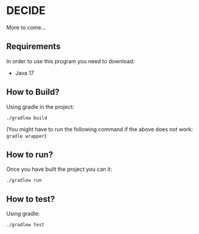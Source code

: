 # DECIDE

More to come...

## Requirements

In order to use this program you need to download:

- Java 17

## How to Build?

Using gradle in the project:

`./gradlew build`

(You might have to run the following command if the above does not work:
`gradle wrapper`)

## How to run?

Once you have built the project you can it:

`./gradlew run`

## How to test?

Using gradle:

`./gradlew test`

